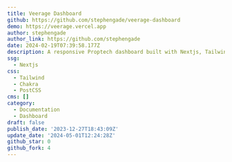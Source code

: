 ```yaml
---
title: Veerage Dashboard
github: https://github.com/stephengade/veerage-dashboard
demo: https://veerage.vercel.app
author: stephengade
author_link: https://github.com/stephengade
date: 2024-02-19T07:39:58.177Z
description: A responsive Proptech dashboard built with Nextjs, Tailwind, and Typescript
ssg:
  - Nextjs
css:
  - Tailwind
  - Chakra
  - PostCSS
cms: []
category:
  - Documentation
  - Dashboard
draft: false
publish_date: '2023-12-27T18:43:09Z'
update_date: '2024-05-01T12:24:28Z'
github_star: 0
github_fork: 4
---
```

